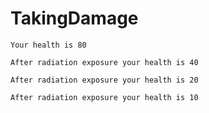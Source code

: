 # TakingDamage

```text
Your health is 80

After radiation exposure your health is 40

After radiation exposure your health is 20

After radiation exposure your health is 10
```

